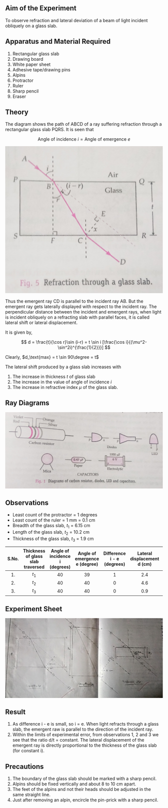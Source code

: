 ## Aim of the Experiment 
To observe refraction and lateral deviation of a beam of light incident obliquely on a glass slab. 

## Apparatus and Material Required 
1. Rectangular glass slab 
2. Drawing board 
3. White paper sheet 
4. Adhesive tape/drawing pins 
5. Alpins 
6. Protractor 
7. Ruler 
8. Sharp pencil 
9. Eraser 

## Theory 
The diagram shows the path of ABCD of a ray suffering refraction through a rectangular glass slab PQRS. It is seen that 

$$
\text{Angle of incidence } i = \text{Angle of emergence } e 
$$

![theory](./img/5-theory.jpg) 

Thus the emergent ray CD is parallel to the incident ray AB. But the emergent ray gets laterally displayed with respect to the incident ray. The perpendicular distance between the incident and emergent rays, when light is incident obliquely on a refracting slab with parallel faces, it is called lateral shift or lateral displacement. 

It is given by, 

$$
d = \frac{t}{\cos r}\sin (i-r) = t \sin i [\frac{\cos i}{(\mu^2-\sin^2i)^{\frac{1}{2}}}]
$$

Clearly, $d_\text{max} = t \sin 90\degree = t$

The lateral shift produced by a glass slab increases with 

1. The increase in thickness $t$ of glass slab 
2. The increase in the value of angle of incidence $i$ 
3. The increase in refractive index $\mu$ of the glass slab. 

## Ray Diagrams 
![diagram](./img/5-diagram.jpg) 

## Observations 
- Least count of the protractor = 1 degrees 
- Least count of the ruler = 1 mm = 0.1 cm 
- Breadth of the glass slab, $t_1$ = 6.15 cm 
- Length of the glass slab, $t_2$ = 10.2 cm 
- Thickness of the glass slab, $t_3$ = 1.9 cm 

|S.No.|Thickness of glass slab traversed|Angle of incidence i (degrees)|Angle of emergence e (degree)| Difference i - e (degrees)|Lateral displacement d (cm)|Ratio $\frac{d}{t}$|
|:-:|:-:|:-:|:-:|:-:|:-:|:-:|
| 1. | $t_1$ | 40 | 39 | 1 | 2.4 | 0.39 |
| 2. | $t_2$ | 40 | 40 | 0 | 4.6 | 0.45 |
| 3. | $t_3$ | 40 | 40 | 0 | 0.9 | 0.47 |

## Experiment Sheet
![Sheet](./img/5-experiment-sheet.jpg)

## Result 
1. As difference i - e is small, so i = e. When light refracts through a glass slab, the emergent raw is parallel to the direction of the incident ray. 
2. Within the limits of experimental error, from observations 1, 2 and 3 we see that the ratio d/t = constant. The lateral displacement of the emergent ray is directly proportional to the thickness of the glass slab (for constant i). 

## Precautions 
1. The boundary of the glass slab should be marked with a sharp pencil. 
2. Alpins should be fixed vertically and about 8 to 10 cm apart. 
3. The feet of the alpins and not their heads should be adjusted in the same straight line. 
4. Just after removing an alpin, encircle the pin-prick with a sharp pencil. 